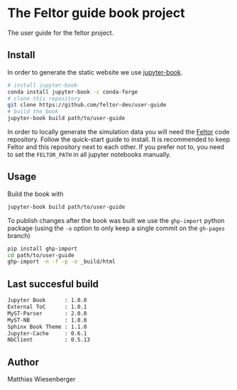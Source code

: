 # The Feltor guide book project

The user guide for the feltor project.

## Install
In order to generate the static website we use
[jupyter-book](https://jupyterbook.org).

```bash
# install jupyter-book
conda install jupyter-book -c conda-forge
# clone this repository
git clone https://github.com/feltor-dev/user-guide
# build the book
jupyter-book build path/to/user-guide
```
In order to locally generate the simulation data you will need the
[Feltor](https://github.com/feltor-dev/feltor) code repository.  Follow the
quick-start guide to install.  It is recommended to keep Feltor and this
repository next to each other.  If you prefer not to, you need to set the
`FELTOR_PATH` in all jupyter notebooks manually.

## Usage
Build the book with
```bash
jupyter-book build path/to/user-guide
```
To publish changes after the book was built we use the
`ghp-import` python package (using the `-o` option
to only keep a single commit on the `gh-pages` branch)
```bash
pip install ghp-import
cd path/to/user-guide
ghp-import -n -f -p -o _build/html
```
## Last succesful build
```bash
Jupyter Book      : 1.0.0
External ToC      : 1.0.1
MyST-Parser       : 2.0.0
MyST-NB           : 1.0.0
Sphinx Book Theme : 1.1.0
Jupyter-Cache     : 0.6.1
NbClient          : 0.5.13
```
## Author
Matthias Wiesenberger
